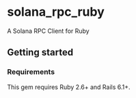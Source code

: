 # solana_rpc_ruby
A Solana RPC Client for Ruby

## Getting started
### Requirements
This gem requires Ruby 2.6+ and Rails 6.1+.
